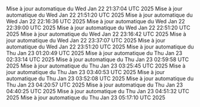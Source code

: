 Mise à jour automatique du Wed Jan 22 21:37:04 UTC 2025
Mise à jour automatique du Wed Jan 22 21:51:20 UTC 2025
Mise à jour automatique du Wed Jan 22 22:16:36 UTC 2025
Mise à jour automatique du Wed Jan 22 22:39:00 UTC 2025
Mise à jour automatique du Wed Jan 22 22:51:20 UTC 2025
Mise à jour automatique du Wed Jan 22 23:16:42 UTC 2025
Mise à jour automatique du Wed Jan 22 23:37:07 UTC 2025
Mise à jour automatique du Wed Jan 22 23:51:20 UTC 2025
Mise à jour automatique du Thu Jan 23 01:20:49 UTC 2025
Mise à jour automatique du Thu Jan 23 02:33:14 UTC 2025
Mise à jour automatique du Thu Jan 23 02:59:58 UTC 2025
Mise à jour automatique du Thu Jan 23 03:25:45 UTC 2025
Mise à jour automatique du Thu Jan 23 03:40:53 UTC 2025
Mise à jour automatique du Thu Jan 23 03:52:08 UTC 2025
Mise à jour automatique du Thu Jan 23 04:20:57 UTC 2025
Mise à jour automatique du Thu Jan 23 04:40:25 UTC 2025
Mise à jour automatique du Thu Jan 23 04:51:32 UTC 2025
Mise à jour automatique du Thu Jan 23 05:17:10 UTC 2025
